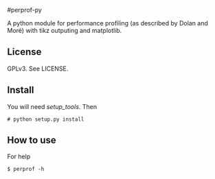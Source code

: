 #perprof-py 

A python module for performance profiling (as described by Dolan and Moré) with
tikz outputing and matplotlib.

## License

GPLv3. See LICENSE.

## Install

You will need *setup_tools*.
Then

    # python setup.py install

## How to use

For help

    $ perprof -h

